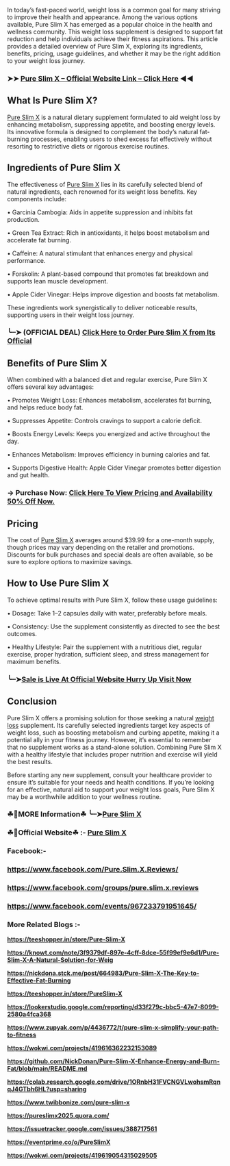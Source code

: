In today’s fast-paced world, weight loss is a common goal for many striving to improve their health and appearance. Among the various options available, Pure Slim X has emerged as a popular choice in the health and wellness community. This weight loss supplement is designed to support fat reduction and help individuals achieve their fitness aspirations. This article provides a detailed overview of Pure Slim X, exploring its ingredients, benefits, pricing, usage guidelines, and whether it may be the right addition to your weight loss journey.

### ➤➤ [Pure Slim X – Official Website Link – Click Here](https://dailynutraboost.com/try-pure-slim-x/) ◀◀

## What Is Pure Slim X?

[Pure Slim X](https://dailynutraboost.com/pure-slim-x/) is a natural dietary supplement formulated to aid weight loss by enhancing metabolism, suppressing appetite, and boosting energy levels. Its innovative formula is designed to complement the body’s natural fat-burning processes, enabling users to shed excess fat effectively without resorting to restrictive diets or rigorous exercise routines.

## Ingredients of Pure Slim X

The effectiveness of [Pure Slim X](https://www.facebook.com/Pure.Slim.X.Reviews/) lies in its carefully selected blend of natural ingredients, each renowned for its weight loss benefits. Key components include:

•	Garcinia Cambogia: Aids in appetite suppression and inhibits fat production.

•	Green Tea Extract: Rich in antioxidants, it helps boost metabolism and accelerate fat burning.

•	Caffeine: A natural stimulant that enhances energy and physical performance.

•	Forskolin: A plant-based compound that promotes fat breakdown and supports lean muscle development.

•	Apple Cider Vinegar: Helps improve digestion and boosts fat metabolism.

These ingredients work synergistically to deliver noticeable results, supporting users in their weight loss journey.

### ╰┈➤ (OFFICIAL DEAL) [Click Here to Order Pure Slim X from Its Official](https://dailynutraboost.com/try-pure-slim-x/)

## Benefits of Pure Slim X

When combined with a balanced diet and regular exercise, Pure Slim X offers several key advantages:

•	Promotes Weight Loss: Enhances metabolism, accelerates fat burning, and helps reduce body fat.

•	Suppresses Appetite: Controls cravings to support a calorie deficit.

•	Boosts Energy Levels: Keeps you energized and active throughout the day.

•	Enhances Metabolism: Improves efficiency in burning calories and fat.

•	Supports Digestive Health: Apple Cider Vinegar promotes better digestion and gut health.

### → Purchase Now: [Click Here To View Pricing and Availability 50% Off Now.](https://dailynutraboost.com/try-pure-slim-x/)

## Pricing

The cost of [Pure Slim X](https://www.facebook.com/groups/pure.slim.x.reviews) averages around $39.99 for a one-month supply, though prices may vary depending on the retailer and promotions. Discounts for bulk purchases and special deals are often available, so be sure to explore options to maximize savings.

## How to Use Pure Slim X

To achieve optimal results with Pure Slim X, follow these usage guidelines:

•	Dosage: Take 1–2 capsules daily with water, preferably before meals.

•	Consistency: Use the supplement consistently as directed to see the best outcomes.

•	Healthy Lifestyle: Pair the supplement with a nutritious diet, regular exercise, proper hydration, sufficient sleep, and stress management for maximum benefits.

### ╰┈➤[Sale is Live At Official Website Hurry Up Visit Now](https://dailynutraboost.com/try-pure-slim-x/)

## Conclusion

Pure Slim X offers a promising solution for those seeking a natural [weight loss](https://www.facebook.com/events/967233791951645/) supplement. Its carefully selected ingredients target key aspects of weight loss, such as boosting metabolism and curbing appetite, making it a potential ally in your fitness journey. However, it’s essential to remember that no supplement works as a stand-alone solution. Combining Pure Slim X with a healthy lifestyle that includes proper nutrition and exercise will yield the best results.

Before starting any new supplement, consult your healthcare provider to ensure it’s suitable for your needs and health conditions. If you’re looking for an effective, natural aid to support your weight loss goals, Pure Slim X may be a worthwhile addition to your wellness routine.

### ☘📣MORE Information☘ ╰┈➤[Pure Slim X](https://dailynutraboost.com/pure-slim-x/)

### ☘📣Official Website☘ :-  [Pure Slim X](https://dailynutraboost.com/try-pure-slim-x/)

### Facebook:- 

### https://www.facebook.com/Pure.Slim.X.Reviews/

### https://www.facebook.com/groups/pure.slim.x.reviews

### https://www.facebook.com/events/967233791951645/

### More Related Blogs :-

**https://teeshopper.in/store/Pure-Slim-X**

**https://knowt.com/note/3f9379df-897e-4cff-8dce-55f99ef9e6d1/Pure-Slim-X-A-Natural-Solution-for-Weig**

**https://nickdona.stck.me/post/664983/Pure-Slim-X-The-Key-to-Effective-Fat-Burning**

**https://teeshopper.in/store/PureSlim-X**

**https://lookerstudio.google.com/reporting/d33f279c-bbc5-47e7-8099-2580a4fca368**

**https://www.zupyak.com/p/4436772/t/pure-slim-x-simplify-your-path-to-fitness**

**https://wokwi.com/projects/419616362232153089**

**https://github.com/NickDonan/Pure-Slim-X-Enhance-Energy-and-Burn-Fat/blob/main/README.md**

**https://colab.research.google.com/drive/1ORnbH31FVCNGVLwohsmRqnqJ4GTbh6HL?usp=sharing**

**https://www.twibbonize.com/pure-slim-x**

**https://pureslimx2025.quora.com/**

**https://issuetracker.google.com/issues/388717561**

**https://eventprime.co/o/PureSlimX**

**https://wokwi.com/projects/419619054315029505**

